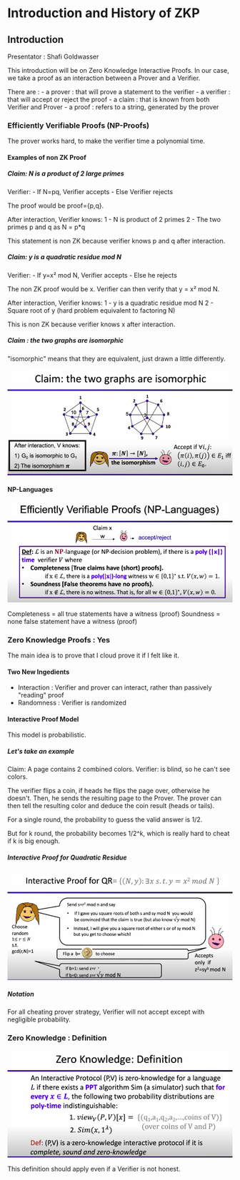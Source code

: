 # Introduction and History of ZKP
## Introduction
Presentator : Shafi Goldwasser

This introduction will be on Zero Knowledge Interactive Proofs.
In our case, we take a proof as an interaction between a Prover and a Verifier.

There are :
    - a prover : that will prove a statement to the verifier
    - a verifier : that will accept or reject the proof
    - a claim : that is known from both Verifier and Prover
    - a proof : refers to a string, generated by the prover

### Efficiently Verifiable Proofs (NP-Proofs)
The prover works hard, to make the verifier time a polynomial time.

#### Examples of non ZK Proof
##### Claim: N is a product of 2 large primes

Verifier:
    - If N=pq, Verifier accepts
    - Else Verifier rejects

The proof would be proof={p,q}.

After interaction, Verifier knows:
    1 - N is product of 2 primes
    2 - The two primes p and q as N = p*q

This statement is non ZK because verifier knows p and q after interaction.

##### Claim: y is a quadratic residue mod N

Verifier:
    - If y=x² mod N, Verifier accepts
    - Else he rejects

The non ZK proof would be x.
Verifier can then verify that y = x² mod N.

After interaction, Verifier knows:
    1 - y is a quadratic residue mod N
    2 - Square root of y (hard problem equivalent to factoring N)

This is non ZK because verifier knows x after interaction.

##### Claim : the two graphs are isomorphic
"isomorphic" means that they are equivalent, just drawn a little differently.

!["Isomorphic graphs"](images/lecture1-isomorphic-graphs.png)

#### NP-Languages

!["Efficiently Verifiable Proofs"](images/lecture1-NP-language.png)

Completeness = all true statements have a witness (proof)
Soundness = none false statement have a witness (proof)

### Zero Knowledge Proofs : Yes
The main idea is to prove that I cloud prove it if I felt like it.

#### Two New Ingedients
- Interaction : Verifier and prover can interact, rather than passively "reading" proof
- Randomness : Verifier is randomized

#### Interactive Proof Model
This model is probabilistic.

##### Let's take an example
Claim: A page contains 2 combined colors.
Verifier: is blind, so he can't see colors.

The verifier flips a coin, if heads he flips the page over, otherwise he doesn't.
Then, he sends the resulting page to the Prover.
The prover can then tell the resulting color and deduce the coin result (heads or tails).

For a single round, the probability to guess the valid answer is 1/2.

But for k round, the probability becomes 1/2^k, which is really hard to cheat if k is big enough.

##### Interactive Proof for Quadratic Residue



!["Interactive Proof for Quadratic Residue"](images/interactive-proof-for-quadratic-residue.png)


##### Notation
For all cheating prover strategy, Verifier will not accept except with negligible probability.

 
 ### Zero Knowledge : Definition

!["Zero Knowledge: Definition - Simulation"](images/zk-definition-simulation.png)


This definition should apply even if a Verifier is not honest.





